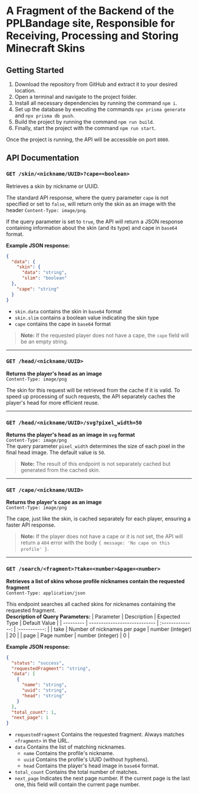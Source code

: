 # A Fragment of the Backend of the PPLBandage site, Responsible for Receiving, Processing and Storing Minecraft Skins

## Getting Started
1. Download the repository from GitHub and extract it to your desired location.
2. Open a terminal and navigate to the project folder.
3. Install all necessary dependencies by running the command `npm i`.
4. Set up the database by executing the commands `npx prisma generate` and `npx prisma db push`.
5. Build the project by running the command `npm run build`.
6. Finally, start the project with the command `npm run start`.

Once the project is running, the API will be accessible on port `8080`.

## API Documentation

### `GET /skin/<nickname/UUID>?cape=<boolean>`  
Retrieves a skin by nickname or UUID.

The standard API response, where the query parameter `cape` is not specified or set to `false`, will return only the skin as an image with the header `Content-Type: image/png`.

If the query parameter is set to `true`, the API will return a JSON response containing information about the skin (and its type) and cape in `base64` format.

**Example JSON response:**  
```json
{
  "data": {
    "skin": {
      "data": "string",
      "slim": "boolean"
  },
    "cape": "string"
  }
}
```

- `skin.data` contains the skin in `base64` format  
- `skin.slim` contains a boolean value indicating the skin type  
- `cape` contains the cape in `base64` format  

> **Note:**
> If the requested player does not have a cape, the `cape` field will be an empty string.

---
### `GET /head/<nickname/UUID>`  
**Returns the player's head as an image**  
`Content-Type: image/png`

The skin for this request will be retrieved from the cache if it is valid. To speed up processing of such requests, the API separately caches the player's head for more efficient reuse.

---
### `GET /head/<nickname/UUID>/svg?pixel_width=50`  
**Returns the player's head as an image in `svg` format**  
`Content-Type: image/png`  
The query parameter `pixel_width` determines the size of each pixel in the final head image. The default value is `50`.

> **Note:**
> The result of this endpoint is not separately cached but generated from the cached skin.

---
### `GET /cape/<nickname/UUID>`  
**Returns the player's cape as an image**  
`Content-Type: image/png`

The cape, just like the skin, is cached separately for each player, ensuring a faster API response.

> **Note:**
> If the player does not have a cape or it is not set, the API will return a `404` error with the body `{ message: 'No cape on this profile' }`.

---
### `GET /search/<fragment>?take=<number>&page=<number>`  
**Retrieves a list of skins whose profile nicknames contain the requested fragment**  
`Content-Type: application/json`

This endpoint searches all cached skins for nicknames containing the requested fragment.  
**Description of Query Parameters:**
| Parameter | Description                  |  Expected Type   | Default Value |
| --------- | ---------------------------- | :--------------: | :-----------: |
| take      | Number of nicknames per page | number (integer) |      20       |
| page      | Page number                  | number (integer) |       0       |

**Example JSON response:**  
```json
{
  "status": "success",
  "requestedFragment": "string",
  "data": [
    {
      "name": "string",
      "uuid": "string",
      "head": "string"
    }
  ],
  "total_count": 1,
  "next_page": 1
}
```

- `requestedFragment` Contains the requested fragment. Always matches `<fragment>` in the URL.
- `data` Contains the list of matching nicknames.
  - `name` Contains the profile's nickname.
  - `uuid` Contains the profile's UUID (without hyphens).
  - `head` Contains the player's head image in `base64` format.
- `total_count` Contains the total number of matches.
- `next_page` Indicates the next page number. If the current page is the last one, this field will contain the current page number.